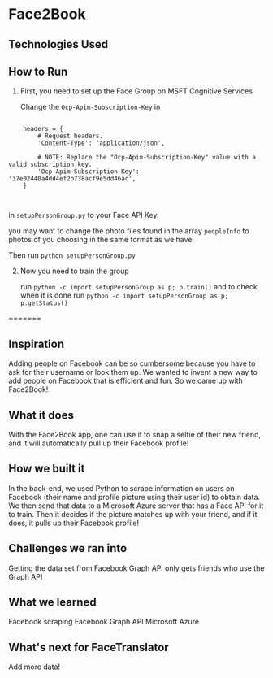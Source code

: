 # Face2Book

## Technologies Used

## How to Run

1. First, you need to set up the Face Group on MSFT Cognitive Services

	Change the `Ocp-Apim-Subscription-Key` in

```

	headers = {
	    # Request headers.
	    'Content-Type': 'application/json',

	    # NOTE: Replace the "Ocp-Apim-Subscription-Key" value with a valid subscription key.
	    'Ocp-Apim-Subscription-Key': '37e02440a4dd4ef2b738acf9e5dd46ac',
	}	

	
```

in `setupPersonGroup.py` to your Face API Key.
	
 you may want to change the photo files found in the array `peopleInfo` to photos of you choosing in the same format as we have

 Then run `python setupPersonGroup.py`


2. Now you need to train the group

	run `python -c import setupPersonGroup as p; p.train()` and to check when it is done run `python -c import setupPersonGroup as p; p.getStatus()`


=======
## Inspiration
Adding people on Facebook can be so cumbersome because you have to ask for their username or look them up. We wanted to invent a new way to add people on Facebook that is efficient and fun. So we came up with Face2Book!

## What it does
With the Face2Book app, one can use it to snap a selfie of their new friend, and it will automatically pull up their Facebook profile!

## How we built it
In the back-end, we used Python to scrape information on users on Facebook (their name and profile picture using their user id) to obtain data. We then send that data to a Microsoft Azure server that has a Face API for it to train. Then it decides if the picture matches up with your friend, and if it does, it pulls up their Facebook profile!

## Challenges we ran into
Getting the data set from Facebook
Graph API only gets friends who use the Graph API

## What we learned
Facebook scraping
Facebook Graph API
Microsoft Azure

## What's next for FaceTranslator
Add more data!

